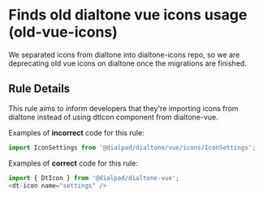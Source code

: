 # Finds old dialtone vue icons usage (old-vue-icons)

We separated icons from dialtone into dialtone-icons repo, 
so we are deprecating old vue icons on dialtone once the migrations are finished.

## Rule Details

This rule aims to inform developers that they're importing icons from dialtone instead of using dtIcon component from dialtone-vue.

Examples of **incorrect** code for this rule:

```js
import IconSettings from '@dialpad/dialtone/vue/icons/IconSettings';
```

Examples of **correct** code for this rule:

```js
import { DtIcon } from '@dialpad/dialtone-vue';
<dt-icon name="settings" />
```
